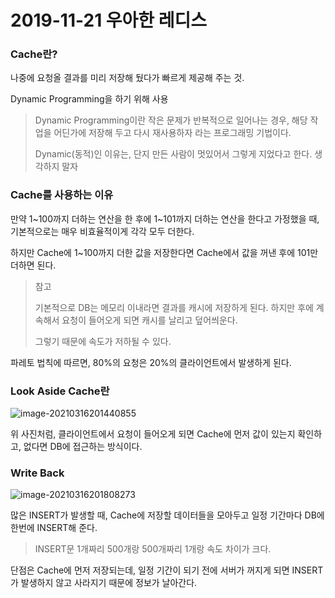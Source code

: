 # 2019-11-21 우아한 레디스

### Cache란?

나중에 요청올 결과를 미리 저장해 뒀다가 빠르게 제공해 주는 것.

Dynamic Programming을 하기 위해 사용

> Dynamic Programming이란 작은 문제가 반복적으로 일어나는 경우, 해당 작업을 어딘가에 저장해 두고 다시 재사용하자 라는 프로그래밍 기법이다.
>
> Dynamic(동적)인 이유는, 단지 만든 사람이 멋있어서 그렇게 지었다고 한다. 생각하지 말자

### Cache를 사용하는 이유

만약 1~100까지 더하는 연산을 한 후에 1~101까지 더하는 연산을 한다고 가정했을 때, 기본적으로는 매우 비효율적이게 각각 모두 더한다.

하지만 Cache에 1~100까지 더한 값을 저장한다면 Cache에서 값을 꺼낸 후에 101만 더하면 된다.

> 참고
>
> 기본적으로 DB는 메모리 이내라면 결과를 캐시에 저장하게 된다. 하지만 후에 계속해서 요청이 들어오게 되면 캐시를 날리고 덮어씌운다.
>
> 그렇기 때문에 속도가 저하될 수 있다.

파레토 법칙에 따르면, 80%의 요청은 20%의 클라이언트에서 발생하게 된다.

### Look Aside Cache란

![image-20210316201440855](C:\Users\user\AppData\Roaming\Typora\typora-user-images\image-20210316201440855.png)

위 사진처럼, 클라이언트에서 요청이 들어오게 되면 Cache에 먼저 값이 있는지 확인하고, 없다면 DB에 접근하는 방식이다.

### Write Back

![image-20210316201808273](C:\Users\user\AppData\Roaming\Typora\typora-user-images\image-20210316201808273.png)

많은 INSERT가 발생할 때, Cache에 저장할 데이터들을 모아두고 일정 기간마다 DB에 한번에 INSERT해 준다.

> INSERT문 1개짜리 500개랑 500개짜리 1개랑 속도 차이가 크다.

단점은 Cache에 먼저 저장되는데, 일정 기간이 되기 전에 서버가 꺼지게 되면 INSERT가 발생하지 않고 사라지기 때문에 정보가 날아간다.